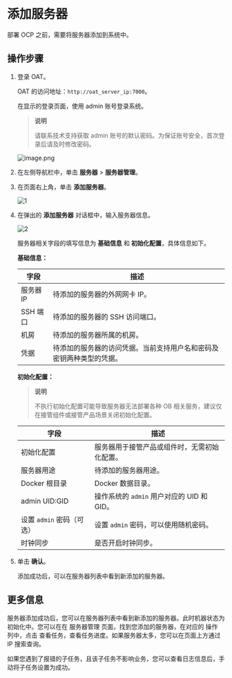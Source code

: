 # 添加服务器

部署 OCP 之前，需要将服务器添加到系统中。

## 操作步骤

1. 登录 OAT。

   OAT 的访问地址：`http://oat_server_ip:7000`。

   在显示的登录页面，使用 admin 账号登录系统。

   > **说明**
   >
   > 请联系技术支持获取 admin 账号的默认密码。为保证账号安全，首次登录后请及时修改密码。

   ![image.png](https://help-static-aliyun-doc.aliyuncs.com/assets/img/zh-CN/9077796061/p187569.png "image.png")

2. 在左侧导航栏中，单击 **服务器** \> **服务器管理**。

3. 在页面右上角，单击 **添加服务器**。

   ![1](https://obbusiness-private.oss-cn-shanghai.aliyuncs.com/doc/img/observer-enterprise/V4.0.0/4.deploy-the-oceanbase-database/OAT/1%E6%B7%BB%E5%8A%A0%E6%9C%8D%E5%8A%A1%E5%99%A8.png)

4. 在弹出的 **添加服务器** 对话框中，输入服务器信息。

   ![2](https://obbusiness-private.oss-cn-shanghai.aliyuncs.com/doc/img/observer-enterprise/V4.0.0/4.deploy-the-oceanbase-database/OAT/2%E6%B7%BB%E5%8A%A0%E6%9C%8D%E5%8A%A1%E5%99%A8.png)

   服务器相关字段的填写信息为 **基础信息** 和 **初始化配置**，具体信息如下。

   **基础信息：**

   |   字段    |          描述          |
   |-----------|----------------------|
   | 服务器 IP | 待添加的服务器的外网网卡 IP。    |
   | SSH 端口  | 待添加的服务器的 SSH 访问端口。   |
   | 机房      | 待添加的服务器所属的机房。        |
   | 凭据      | 待添加的服务器的访问凭据。当前支持用户名和密码及密钥两种类型的凭据。|

   **初始化配置：**

   >**说明**
   >
   >不执行初始化配置可能导致服务器无法部署各种 OB 相关服务，建议仅在接管组件或接管产品场景关闭初始化配置。

   |   字段    |          描述         |
   |-----------|----------------------|
   | 初始化配置 | 服务器用于接管产品或组件时，无需初始化配置。|
   | 服务器用途 | 待添加的服务器用途。|
   | Docker 根目录 | Docker 数据目录。|
   | admin UID:GID | 操作系统的 `admin` 用户对应的 UID 和 GID。|
   | 设置 `admin` 密码（可选）| 设置 `admin` 密码，可以使用随机密码。|
   | 时钟同步 | 是否开启时钟同步。|

5. 单击 **确认**。

   添加成功后，可以在服务器列表中看到新添加的服务器。

## 更多信息

服务器添加成功后，您可以在服务器列表中看到新添加的服务器。此时机器状态为 初始化中。您可以在在 服务器管理 页面，找到您添加的服务器，在对应的 操作 列中，点击 查看任务，查看任务进度。如果服务器太多，您可以在页面上方通过 IP 搜索查询。

如果您遇到了报错的子任务，且该子任务不影响业务，您可以查看日志信息后，手动将子任务设置为成功。
